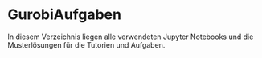 # GurobiAufgaben

In diesem Verzeichnis liegen alle verwendeten Jupyter Notebooks und die Musterlösungen für die Tutorien und Aufgaben.
